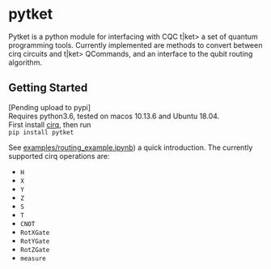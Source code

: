 # pytket
Pytket is a python module for interfacing with CQC t|ket> a set of quantum programming tools. 
Currently implemented are methods to convert between cirq circuits and t|ket> QCommands, and an interface to the qubit routing algorithm. 

## Getting Started
[Pending upload to pypi]<br>
Requires python3.6, tested on macos 10.13.6 and Ubuntu 18.04. <br>
First install [cirq](https://www.github.com/quantumlib/cirq), then run <br>
```pip install pytket```

See [examples/routing_example.ipynb](https://github.com/CQCL/pytket/blob/master/examples/routing_example.ipynb)) a quick introduction. The currently supported cirq operations are: 

* `H`
* `X`
* `Y`
* `Z`
* `S`
* `T`
* `CNOT`
* `RotXGate`
* `RotYGate`
* `RotZGate`
* `measure`
